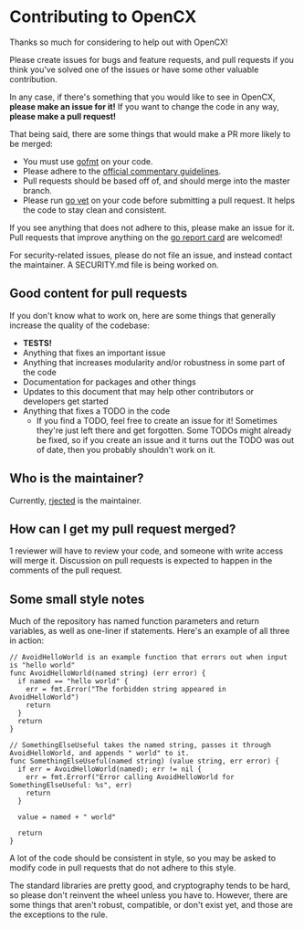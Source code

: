 # Contributing to OpenCX

Thanks so much for considering to help out with OpenCX!

Please create issues for bugs and feature requests, and pull requests if you think you've solved one of the issues or have some other valuable contribution.

In any case, if there's something that you would like to see in OpenCX, **please make an issue for it!** If you want to change the code in any way, **please make a pull request!**

That being said, there are some things that would make a PR more likely to be merged:
 * You must use [gofmt](https://golang.org/cmd/gofmt/) on your code.
 * Please adhere to the [official commentary guidelines](https://golang.org/doc/effective_go.html#commentary).
 * Pull requests should be based off of, and should merge into the master branch.
 * Please run [go vet](https://golang.org/cmd/vet/) on your code before submitting a pull request. It helps the code to stay clean and consistent.

If you see anything that does not adhere to this, please make an issue for it.
Pull requests that improve anything on the [go report card](https://goreportcard.com/report/github.com/mit-dci/opencx) are welcomed!

For security-related issues, please do not file an issue, and instead contact the maintainer. A SECURITY.md file is being worked on.

## Good content for pull requests

If you don't know what to work on, here are some things that generally increase the quality of the codebase:
 * **TESTS!**
 * Anything that fixes an important issue
 * Anything that increases modularity and/or robustness in some part of the code
 * Documentation for packages and other things
 * Updates to this document that may help other contributors or developers get started
 * Anything that fixes a TODO in the code
   - If you find a TODO, feel free to create an issue for it! Sometimes they're just left there and get forgotten. Some TODOs might already be fixed, so if you create an issue and it turns out the TODO was out of date, then you probably shouldn't work on it. 

## Who is the maintainer?

Currently, [rjected](https://github.com/rjected) is the maintainer.

## How can I get my pull request merged?

1 reviewer will have to review your code, and someone with write access will merge it.
Discussion on pull requests is expected to happen in the comments of the pull request.

## Some small style notes

Much of the repository has named function parameters and return variables, as well as one-liner if statements. Here's an example of all three in action:
```golang
// AvoidHelloWorld is an example function that errors out when input is "hello world"
func AvoidHelloWorld(named string) (err error) {
  if named == "hello world" {
    err = fmt.Error("The forbidden string appeared in AvoidHelloWorld")
    return
  }
  return
}

// SomethingElseUseful takes the named string, passes it through AvoidHelloWorld, and appends " world" to it.
func SomethingElseUseful(named string) (value string, err error) {
  if err = AvoidHelloWorld(named); err != nil {
    err = fmt.Errorf("Error calling AvoidHelloWorld for SomethingElseUseful: %s", err)
    return
  }

  value = named + " world"

  return
}
```

A lot of the code should be consistent in style, so you may be asked to modify code in pull requests that do not adhere to this style.

The standard libraries are pretty good, and cryptography tends to be hard, so please don't reinvent the wheel unless you have to. However, there are some things that aren't robust, compatible, or don't exist yet, and those are the exceptions to the rule.